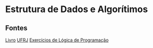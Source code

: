 # Estrutura de Dados e Algorítimos

## Fontes

[Livro](https://dn790001.ca.archive.org/0/items/estruturas-de-dados-e-seus-algoritmos-pdfdrive/Estruturas%20De%20Dados%20E%20Seus%20Algoritmos%20%28%20PDFDrive%20%29.pdf)
[UFRJ](https://www.cos.ufrj.br/~rfarias/cos121/)
[Exercícios de Lógica de Programação](https://fit.faccat.br/~fpereira/apostilas/exerc_resp_alg_mar2007.pdf)
